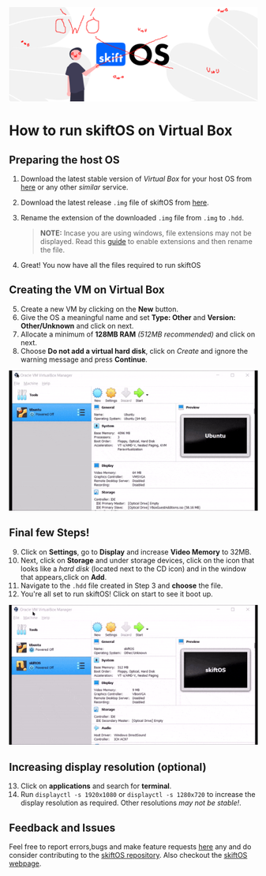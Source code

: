 ![Banner](./header.png)
# How to run skiftOS on Virtual Box

## Preparing the host OS
1. Download the latest stable version of _Virtual Box_ for your host OS from [here](https://www.virtualbox.org/wiki/Downloads) or any other _similar_ service.
2. Download the latest release `.img` file of skiftOS from [here](https://github.com/skiftOS/skift/releases/latest).
3. Rename the extension of the downloaded `.img` file from `.img` to `.hdd`.

    > **NOTE:** Incase you are using windows, file extensions may not be displayed. Read this [guide](https://www.partitionwizard.com/partitionmanager/change-file-extension-windows-10.html) to enable extensions and then rename the file.
4. Great! You now have all the files required to run skiftOS

## Creating the VM on Virtual Box

5. Create a new VM by clicking on the **New** button.
6. Give the OS a meaningful name and set **Type: Other** and **Version: Other/Unknown** and click on next.
7. Allocate a minimum of **128MB RAM** _(512MB recommended)_ and click on next.
8. Choose **Do not add a virtual hard disk**, click on _Create_ and ignore the warning message and press **Continue**.

  ![Steps 5-8 gif](./screenshots/vm_step1.gif)

## Final few Steps!

9. Click on **Settings**, go to **Display** and increase **Video Memory** to 32MB.
10. Next, click on **Storage** and under storage devices, click on the icon that looks like a _hard disk_ (located next to the CD icon) and in the window that appears,click on **Add**.
11. Navigate to the `.hdd` file created in Step 3 and **choose** the file.
12. You're all set to run skiftOS! Click on start to see it boot up.

  ![Steps 9-12 gif](./screenshots/vm_step2.gif)

## Increasing display resolution (optional)
13. Click on **applications** and search for **terminal**.
14. Run `displayctl -s 1920x1080` or `displayctl -s 1280x720` to increase the display resolution as required. Other resolutions _may not be stable!_.

## Feedback and Issues
Feel free to report errors,bugs and make feature requests [here](https://github.com/skiftOS/skift/issues) any and do consider contributing to the [skiftOS repository](https://github.com/skiftOS/skift/).
Also checkout the [skiftOS webpage](https://skiftos.org/).


